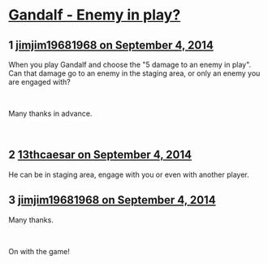 # [Gandalf - Enemy in play?](https://community.fantasyflightgames.com/topic/121170-gandalf-enemy-in-play/)

## 1 [jimjim19681968 on September 4, 2014](https://community.fantasyflightgames.com/topic/121170-gandalf-enemy-in-play/?do=findComment&comment=1247581)

When you play Gandalf and choose the "5 damage to an enemy in play". Can that damage go to an enemy in the staging area, or only an enemy you are engaged with?

 

Many thanks in advance.

 

## 2 [13thcaesar on September 4, 2014](https://community.fantasyflightgames.com/topic/121170-gandalf-enemy-in-play/?do=findComment&comment=1247597)

He can be in staging area, engage with you or even with another player. 

## 3 [jimjim19681968 on September 4, 2014](https://community.fantasyflightgames.com/topic/121170-gandalf-enemy-in-play/?do=findComment&comment=1247601)

Many thanks.

 

On with the game!

